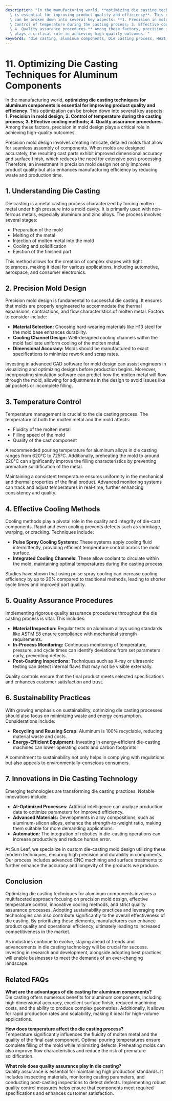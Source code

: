 ```yaml
---
description: "In the manufacturing world, **optimizing die casting techniques for aluminum components\
  \ is essential for improving product quality and efficiency**. This optimization\
  \ can be broken down into several key aspects: **1. Precision in mold design; 2.\
  \ Control of temperature during the casting process; 3. Effective cooling methods;\
  \ 4. Quality assurance procedures.** Among these factors, precision in mold design\
  \ plays a critical role in achieving high-quality outcomes. "
keywords: "die casting, aluminum components, Die casting process, Heat dissipation performance"
---
```

# 11. Optimizing Die Casting Techniques for Aluminum Components  

In the manufacturing world, **optimizing die casting techniques for aluminum components is essential for improving product quality and efficiency**. This optimization can be broken down into several key aspects: **1. Precision in mold design; 2. Control of temperature during the casting process; 3. Effective cooling methods; 4. Quality assurance procedures.** Among these factors, precision in mold design plays a critical role in achieving high-quality outcomes. 

Precision mold design involves creating intricate, detailed molds that allow for seamless assembly of components. When molds are designed accurately, the resulting cast parts exhibit improved dimensional accuracy and surface finish, which reduces the need for extensive post-processing. Therefore, an investment in precision mold design not only improves product quality but also enhances manufacturing efficiency by reducing waste and production time.

## **1. Understanding Die Casting**

Die casting is a metal casting process characterized by forcing molten metal under high pressure into a mold cavity. It is primarily used with non-ferrous metals, especially aluminum and zinc alloys. The process involves several stages:

- Preparation of the mold
- Melting of the metal
- Injection of molten metal into the mold
- Cooling and solidification
- Ejection of the finished part

This method allows for the creation of complex shapes with tight tolerances, making it ideal for various applications, including automotive, aerospace, and consumer electronics.

## **2. Precision Mold Design**

Precision mold design is fundamental to successful die casting. It ensures that molds are properly engineered to accommodate the thermal expansions, contractions, and flow characteristics of molten metal. Factors to consider include:

- **Material Selection:** Choosing hard-wearing materials like H13 steel for the mold base enhances durability.
- **Cooling Channel Design:** Well-designed cooling channels within the mold facilitate uniform cooling of the molten metal.
- **Dimensional Accuracy:** Molds should be manufactured to exact specifications to minimize rework and scrap rates.

Investing in advanced CAD software for mold design can assist engineers in visualizing and optimizing designs before production begins. Moreover, incorporating simulation software can predict how the molten metal will flow through the mold, allowing for adjustments in the design to avoid issues like air pockets or incomplete filling.

## **3. Temperature Control**

Temperature management is crucial to the die casting process. The temperature of both the molten metal and the mold affects:

- Fluidity of the molten metal
- Filling speed of the mold
- Quality of the cast component

A recommended pouring temperature for aluminum alloys in die casting ranges from 620°C to 725°C. Additionally, preheating the mold to around 220°C can significantly improve the filling characteristics by preventing premature solidification of the metal. 

Maintaining a consistent temperature ensures uniformity in the mechanical and thermal properties of the final product. Advanced monitoring systems can track and adjust temperatures in real-time, further enhancing consistency and quality.

## **4. Effective Cooling Methods**

Cooling methods play a pivotal role in the quality and integrity of die-cast components. Rapid and even cooling prevents defects such as shrinkage, warping, or cracking. Techniques include:

- **Pulse Spray Cooling Systems:** These systems apply cooling fluid intermittently, providing efficient temperature control across the mold surface.
- **Integrated Cooling Channels:** These allow coolant to circulate within the mold, maintaining optimal temperatures during the casting process.

Studies have shown that using pulse spray cooling can increase cooling efficiency by up to 20% compared to traditional methods, leading to shorter cycle times and improved part quality.

## **5. Quality Assurance Procedures**

Implementing rigorous quality assurance procedures throughout the die casting process is vital. This includes:

- **Material Inspection:** Regular tests on aluminum alloys using standards like ASTM E8 ensure compliance with mechanical strength requirements.
- **In-Process Monitoring:** Continuous monitoring of temperature, pressure, and cycle times can identify deviations from set parameters early, preventing defects.
- **Post-Casting Inspections:** Techniques such as X-ray or ultrasonic testing can detect internal flaws that may not be visible externally.

Quality controls ensure that the final product meets selected specifications and enhances customer satisfaction and trust.

## **6. Sustainability Practices**

With growing emphasis on sustainability, optimizing die casting processes should also focus on minimizing waste and energy consumption. Considerations include:

- **Recycling and Reusing Scrap:** Aluminum is 100% recyclable, reducing material waste and costs.
- **Energy-Efficient Equipment:** Investing in energy-efficient die-casting machines can lower operating costs and carbon footprints.

A commitment to sustainability not only helps in complying with regulations but also appeals to environmentally-conscious consumers.

## **7. Innovations in Die Casting Technology**

Emerging technologies are transforming die casting practices. Notable innovations include:

- **AI-Optimized Processes:** Artificial intelligence can analyze production data to optimize parameters for improved efficiency.
- **Advanced Materials:** Developments in alloy compositions, such as aluminum-silicon alloys, enhance the strength-to-weight ratio, making them suitable for more demanding applications.
- **Automation:** The integration of robotics in die-casting operations can increase productivity and reduce human error.

At Sun Leaf, we specialize in custom die-casting mold design utilizing these modern techniques, ensuring high precision and durability in components. Our process includes advanced CNC machining and surface treatments to further enhance the accuracy and longevity of the products we produce.

## **Conclusion**

Optimizing die casting techniques for aluminum components involves a multifaceted approach focusing on precision mold design, effective temperature control, innovative cooling methods, and strict quality assurance processes. Adopting sustainability practices and leveraging new technologies can also contribute significantly to the overall effectiveness of die casting. By prioritizing these elements, manufacturers can enhance product quality and operational efficiency, ultimately leading to increased competitiveness in the market.

As industries continue to evolve, staying ahead of trends and advancements in die casting technology will be crucial for success. Investing in research and development, alongside adopting best practices, will enable businesses to meet the demands of an ever-changing landscape.

## Related FAQs

**What are the advantages of die casting for aluminum components?**  
Die casting offers numerous benefits for aluminum components, including high dimensional accuracy, excellent surface finish, reduced machining costs, and the ability to produce complex geometries. Additionally, it allows for rapid production rates and scalability, making it ideal for high-volume applications.

**How does temperature affect the die casting process?**  
Temperature significantly influences the fluidity of molten metal and the quality of the final cast component. Optimal pouring temperatures ensure complete filling of the mold while minimizing defects. Preheating molds can also improve flow characteristics and reduce the risk of premature solidification.

**What role does quality assurance play in die casting?**  
Quality assurance is essential for maintaining high production standards. It includes inspecting materials, monitoring casting parameters, and conducting post-casting inspections to detect defects. Implementing robust quality control measures helps ensure that components meet required specifications and enhances customer satisfaction.
